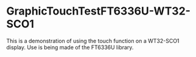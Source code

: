 # GraphicTouchTestFT6336U-WT32-SCO1
This is a demonstration of using the touch function on a WT32-SCO1 display.
Use is being made of the FT6336U library.
